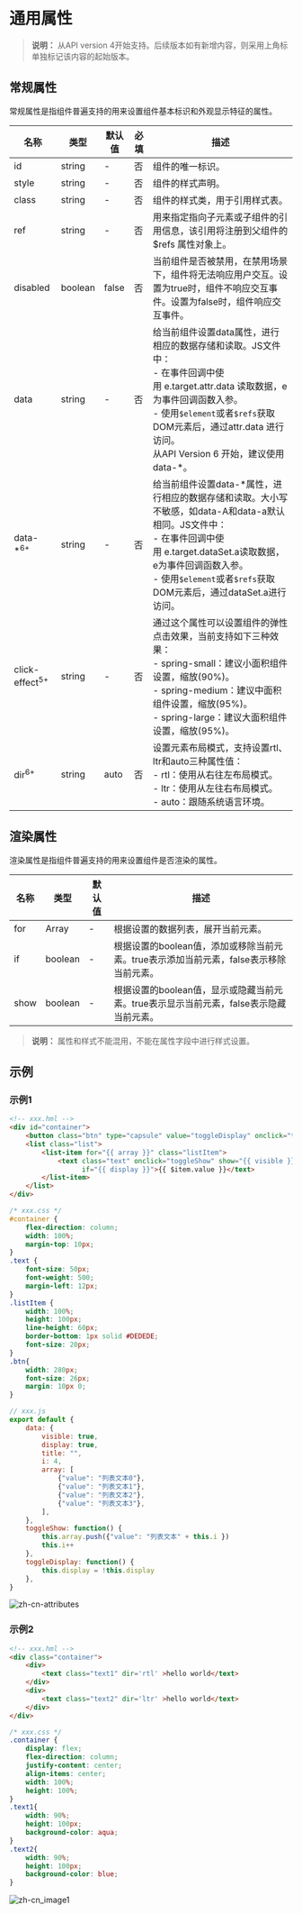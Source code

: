 # 通用属性
<!--Kit: ArkUI-->
<!--Subsystem: ArkUI-->
<!--Owner: @CCFFWW-->
<!--SE: @yangfan229-->
<!--TSE: @lxl007-->

>  **说明：**
>  从API version 4开始支持。后续版本如有新增内容，则采用上角标单独标记该内容的起始版本。

## 常规属性

常规属性是指组件普遍支持的用来设置组件基本标识和外观显示特征的属性。

| 名称                        | 类型      | 默认值   | 必填   | 描述                                       |
| ------------------------- | ------- | ----- | ---- | ---------------------------------------- |
| id                        | string  | -     | 否    | 组件的唯一标识。                                 |
| style                     | string  | -     | 否    | 组件的样式声明。                                 |
| class                     | string  | -     | 否    | 组件的样式类，用于引用样式表。                          |
| ref                       | string  | -     | 否    | 用来指定指向子元素或子组件的引用信息，该引用将注册到父组件的$refs&nbsp;属性对象上。 |
| disabled                  | boolean | false | 否    | 当前组件是否被禁用，在禁用场景下，组件将无法响应用户交互。设置为true时，组件不响应交互事件。设置为false时，组件响应交互事件。            |
| data                      | string  | -     | 否    | 给当前组件设置data属性，进行相应的数据存储和读取。JS文件中：<br/>-&nbsp;在事件回调中使用&nbsp;e.target.attr.data&nbsp;读取数据，e为事件回调函数入参。<br/>-&nbsp;使用`$element`或者`$refs`获取DOM元素后，通过attr.data&nbsp;进行访问。<br/>从API&nbsp;Version&nbsp;6&nbsp;开始，建议使用data-\*。 |
| data-\*<sup>6+</sup>      | string  | -     | 否    | 给当前组件设置data-\*属性，进行相应的数据存储和读取。大小写不敏感，如data-A和data-a默认相同。JS文件中：<br/>-&nbsp;在事件回调中使用&nbsp;e.target.dataSet.a读取数据，e为事件回调函数入参。<br/>-&nbsp;使用`$element`或者`$refs`获取DOM元素后，通过dataSet.a进行访问。 |
| click-effect<sup>5+</sup> | string  | -     | 否    | 通过这个属性可以设置组件的弹性点击效果，当前支持如下三种效果：<br/>-&nbsp;spring-small：建议小面积组件设置，缩放(90%)。<br/>-&nbsp;spring-medium：建议中面积组件设置，缩放(95%)。<br/>-&nbsp;spring-large：建议大面积组件设置，缩放(95%)。 |
| dir<sup>6+</sup>          | string  | auto  | 否    | 设置元素布局模式，支持设置rtl、ltr和auto三种属性值：<br/>-&nbsp;rtl：使用从右往左布局模式。<br/>-&nbsp;ltr：使用从左往右布局模式。<br/>-&nbsp;auto：跟随系统语言环境。 |


## 渲染属性

渲染属性是指组件普遍支持的用来设置组件是否渲染的属性。

| 名称   | 类型      | 默认值  | 描述                       |
| ---- | ------- | ---- | ------------------------ |
| for  | Array   | -    | 根据设置的数据列表，展开当前元素。        |
| if   | boolean | -    | 根据设置的boolean值，添加或移除当前元素。true表示添加当前元素，false表示移除当前元素。 |
| show | boolean | -    | 根据设置的boolean值，显示或隐藏当前元素。true表示显示当前元素，false表示隐藏当前元素。 |

>  **说明：**
>  属性和样式不能混用，不能在属性字段中进行样式设置。

## 示例

### 示例1

```html
<!-- xxx.hml -->
<div id="container">
    <button class="btn" type="capsule" value="toggleDisplay" onclick="toggleDisplay"></button>
	<list class="list">
		<list-item for="{{ array }}" class="listItem">
			<text class="text" onclick="toggleShow" show="{{ visible }}"
                  if="{{ display }}">{{ $item.value }}</text>
		</list-item>
	</list>
</div>
```

```css
/* xxx.css */
#container {
    flex-direction: column;
    width: 100%;
    margin-top: 10px;
}
.text {
    font-size: 50px;
    font-weight: 500;
    margin-left: 12px;
}
.listItem {
    width: 100%;
    height: 100px;
    line-height: 60px;
    border-bottom: 1px solid #DEDEDE;
    font-size: 20px;
}
.btn{
    width: 280px;
    font-size: 26px;
    margin: 10px 0;
}
```

```js
// xxx.js
export default {
	data: {
        visible: true,
        display: true,
        title: "",
        i: 4,
        array: [
            {"value": "列表文本0"},
            {"value": "列表文本1"},
            {"value": "列表文本2"},
            {"value": "列表文本3"},
        ],
    },
    toggleShow: function() {
        this.array.push({"value": "列表文本" + this.i })
        this.i++
    },
    toggleDisplay: function() {
        this.display = !this.display
    },
}
```

![zh-cn-attributes](figures/zh-cn-attributes.gif)

### 示例2

```html
<!-- xxx.hml -->
<div class="container">
    <div>
        <text class="text1" dir='rtl' >hello world</text>
    </div>
    <div>
        <text class="text2" dir='ltr' >hello world</text>
    </div>
</div>
```

```css
/* xxx.css */
.container {
    display: flex;
    flex-direction: column;
    justify-content: center;
    align-items: center;
    width: 100%;
    height: 100%;
}
.text1{
    width: 90%;
    height: 100px;
    background-color: aqua;
}
.text2{
    width: 90%;
    height: 100px;
    background-color: blue;
}
```

![zh-cn_image1](figures/zh-cn_image1.png)
